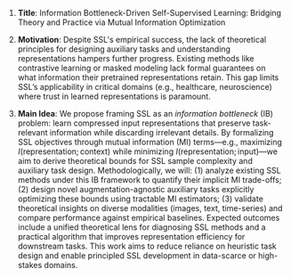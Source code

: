 1. **Title**: Information Bottleneck-Driven Self-Supervised Learning: Bridging Theory and Practice via Mutual Information Optimization  

2. **Motivation**: Despite SSL's empirical success, the lack of theoretical principles for designing auxiliary tasks and understanding representations hampers further progress. Existing methods like contrastive learning or masked modeling lack formal guarantees on what information their pretrained representations retain. This gap limits SSL’s applicability in critical domains (e.g., healthcare, neuroscience) where trust in learned representations is paramount.  

3. **Main Idea**: We propose framing SSL as an *information bottleneck* (IB) problem: learn compressed input representations that preserve task-relevant information while discarding irrelevant details. By formalizing SSL objectives through mutual information (MI) terms—e.g., maximizing $I(\text{representation}; \text{context})$ while minimizing $I(\text{representation}; \text{input})$—we aim to derive theoretical bounds for SSL sample complexity and auxiliary task design. Methodologically, we will: (1) analyze existing SSL methods under this IB framework to quantify their implicit MI trade-offs; (2) design novel augmentation-agnostic auxiliary tasks explicitly optimizing these bounds using tractable MI estimators; (3) validate theoretical insights on diverse modalities (images, text, time-series) and compare performance against empirical baselines. Expected outcomes include a unified theoretical lens for diagnosing SSL methods and a practical algorithm that improves representation efficiency for downstream tasks. This work aims to reduce reliance on heuristic task design and enable principled SSL development in data-scarce or high-stakes domains.